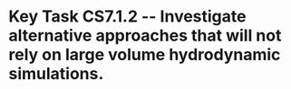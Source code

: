 # Key Task CS7.1.2 -- Investigate alternative approaches that will not rely on large volume hydrodynamic simulations.

